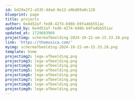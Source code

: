 ```yaml
---
id: bd29a2f2-a535-4dad-9e12-a9bd69a0c128
blueprint: page
title: projects
author: 6e4d52af-fed8-4274-b98b-b9fa4bb551ac
updated_by: 6e4d52af-fed8-4274-b98b-b9fa4bb551ac
updated_at: 1729683969
projectimg: schermafbeelding-2024-10-22-om-15.33.28.png
link: 'https://thomusica.com/'
myimg: schermafbeelding-2024-10-22-om-15.33.28.png
template: home
projectimg2: lege-afbeelding.png
projectimg3: lege-afbeelding.png
projectimg4: lege-afbeelding.png
projectimg5: lege-afbeelding.png
projectimg6: lege-afbeelding.png
projectimg7: lege-afbeelding.png
projectimg8: lege-afbeelding.png
projectimg9: lege-afbeelding.png
---
```

